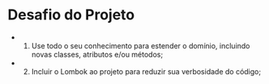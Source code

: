 # Desafio do Projeto #

- 1. Use todo o seu conhecimento para estender o domínio, incluindo novas classes, atributos e/ou métodos;
- 2. Incluir o Lombok ao projeto para reduzir sua verbosidade do código;
